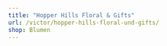 ```yaml
---
title: "Hopper Hills Floral & Gifts"
url: /victor/hopper-hills-floral-und-gifts/
shop: Blumen
---
```

